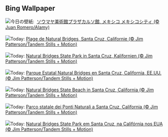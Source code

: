 ## Bing Wallpaper
![](https://www.bing.com/th?id=OHR.MuseoSoumaya_JA-JP0165923558_UHD.jpg&w=1000)今日の壁紙: &nbsp;[ソウマヤ美術館プラザカルソ館, メキシコ メキシコシティ (© Juan Romero/Alamy)](https://www.bing.com/th?id=OHR.MuseoSoumaya_JA-JP0165923558_UHD.jpg)
<br><br/>
![](https://www.bing.com/th?id=OHR.CormorantBridge_FR-FR6120224436_UHD.jpg&w=1000)Today: [Plage de Natural Bridges, Santa Cruz, Californie (© Jim Patterson/Tandem Stills + Motion)](https://www.bing.com/th?id=OHR.CormorantBridge_FR-FR6120224436_UHD.jpg)
<br><br/>
![](https://www.bing.com/th?id=OHR.CormorantBridge_DE-DE4541774493_UHD.jpg&w=1000)Today: [Natural Bridges State Park in Santa Cruz, Kalifornien (© Jim Patterson/Tandem Stills + Motion)](https://www.bing.com/th?id=OHR.CormorantBridge_DE-DE4541774493_UHD.jpg)
<br><br/>
![](https://www.bing.com/th?id=OHR.CormorantBridge_ES-ES7546746501_UHD.jpg&w=1000)Today: [Parque Estatal Natural Bridges en Santa Cruz, California, EE.UU. (© Jim Patterson/Tandem Stills + Motion)](https://www.bing.com/th?id=OHR.CormorantBridge_ES-ES7546746501_UHD.jpg)
<br><br/>
![](https://www.bing.com/th?id=OHR.CormorantBridge_EN-GB0868004148_UHD.jpg&w=1000)Today: [Natural Bridges State Beach in Santa Cruz, California (© Jim Patterson/Tandem Stills + Motion)](https://www.bing.com/th?id=OHR.CormorantBridge_EN-GB0868004148_UHD.jpg)
<br><br/>
![](https://www.bing.com/th?id=OHR.CormorantBridge_IT-IT8917929906_UHD.jpg&w=1000)Today: [Parco statale dei Ponti Naturali a Santa Cruz, California (© Jim Patterson/Tandem Stills + Motion)](https://www.bing.com/th?id=OHR.CormorantBridge_IT-IT8917929906_UHD.jpg)
<br><br/>
![](https://www.bing.com/th?id=OHR.CormorantBridge_PT-BR6164830212_UHD.jpg&w=1000)Today: [Natural Bridges State Park em Santa Cruz, na Califórnia nos EUA (© Jim Patterson/Tandem Stills + Motion)](https://www.bing.com/th?id=OHR.CormorantBridge_PT-BR6164830212_UHD.jpg)
<br><br/>
